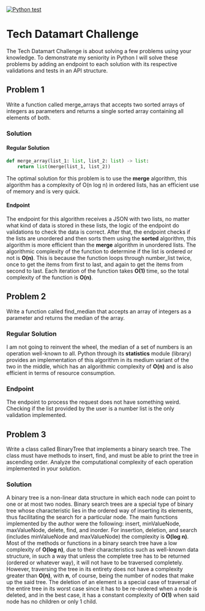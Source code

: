 [![Python test](https://github.com/alejandro-kid/datamart-challenge/actions/workflows/python-test.yml/badge.svg)](https://github.com/alejandro-kid/datamart-challenge/actions/workflows/python-test.yml)

# Tech Datamart Challenge

The Tech Datamart Challenge is about solving a few problems using your knowledge. To demonstrate my seniority in Python I will solve these problems by adding an endpoint to each solution with its respective validations and tests in an API structure.

## Problem 1

Write a function called merge_arrays that accepts two sorted arrays of integers as parameters and returns a single sorted array containing all elements of both.

### Solution

#### Regular Solution

```python
def merge_array(list_1: list, list_2: list) -> list:
    return list(merge(list_1, list_2))
```

The optimal solution for this problem is to use the **merge** algorithm, this algorithm has a complexity of O(n log n) in ordered lists, has an efficient use of memory and is very quick.

#### Endpoint

The endpoint for this algorithm receives a JSON with two lists, no matter what kind of data is stored in these lists, the logic of the endpoint do validations to check the data is correct. After that, the endpoint checks if the lists are unordered and then sorts them using the **sorted** algorithm, this algorithm is more efficient than the **merge** algorithm in unordered lists. The algorithmic complexity of the function to determine if the list is ordered or not is **O(n)**. This is because the function loops through number_list twice, once to get the items from first to last, and again to get the items from second to last. Each iteration of the function takes **O(1)** time, so the total complexity of the function is **O(n)**.

## Problem 2

Write a function called find_median that accepts an array of integers as a parameter and returns the median of the array.

### Regular Solution

I am not going to reinvent the wheel, the median of a set of numbers is an operation well-known to all. Python through its **statistics** module (library) provides an implementation of this algorithm in its medium variant of the two in the middle, which has an algorithmic complexity of **O(n)** and is also efficient in terms of resource consumption.

### Endpoint

The endpoint to process the request does not have something weird. Checking if the list provided by the user is a number list is the only validation implemented.

## Problem 3

Write a class called BinaryTree that implements a binary search tree. The class must have methods to insert, find, and must be able to print the tree in ascending order. Analyze the computational complexity of each operation implemented in your solution.

### Solution

A binary tree is a non-linear data structure in which each node can point to one or at most two nodes. Binary search trees are a special type of binary tree whose characteristic lies in the ordered way of inserting its elements, thus facilitating the search for a particular node.
The main functions implemented by the author were the following: insert, minValueNode, maxValueNode, delete, find, and inorder.
For insertion, deletion, and search (includes minValueNode and maxValueNode) the complexity is **O(log n)**. Most of the methods or functions in a binary search tree have a low complexity of **O(log n)**, due to their characteristics such as well-known data structure, in such a way that unless the complete tree has to be returned (ordered or whatever way), it will not have to be traversed completely. However, traversing the tree in its entirety does not have a complexity greater than **O(n)**, with **n**, of course, being the number of nodes that make up the said tree. The deletion of an element is a special case of traversal of the entire tree in its worst case since it has to be re-ordered when a node is deleted, and in the best case, it has a constant complexity of **O(1)** when said node has no children or only 1 child.
